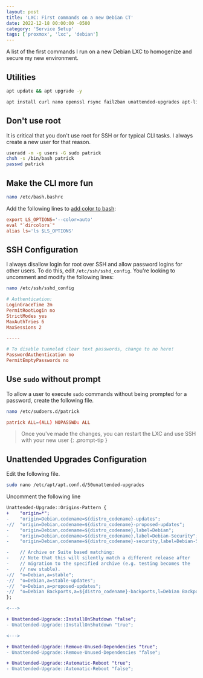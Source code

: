 ```yaml
---
layout: post
title: 'LXC: First commands on a new Debian CT'
date: 2022-12-18 00:00:00 -0500
category: 'Service Setup'
tags: ['proxmox', 'lxc', 'debian']
---
```


A list of the first commands I run on a new Debian LXC to homogenize and secure my new environment.

<!--more-->

## Utilities

```bash
apt update && apt upgrade -y
```

```bash
apt install curl nano openssl rsync fail2ban unattended-upgrades apt-listchanges sudo -y
```

## Don't use root

It is critical that you don't use root for SSH or for typical CLI tasks. I always create a new user for that reason.

```bash
useradd -m -g users -G sudo patrick
chsh -s /bin/bash patrick
passwd patrick
```
## Make the CLI more fun

```bash
nano /etc/bash.bashrc
```

Add the following lines to [add color to bash](https://wiki.debian.org/BashColors):

```conf
export LS_OPTIONS='--color=auto'
eval "`dircolors`"
alias ls='ls $LS_OPTIONS'
```

## SSH Configuration

I always disallow login for root over SSH and allow password logins for other users. To do this, edit `/etc/ssh/sshd_config`. You're looking to uncomment and modify the following lines:

```bash
nano /etc/ssh/sshd_config
```

```conf
# Authentication:
LoginGraceTime 2m
PermitRootLogin no
StrictModes yes
MaxAuthTries 6
MaxSessions 2

-----

# To disable tunneled clear text passwords, change to no here!
PasswordAuthentication no
PermitEmptyPasswords no
```

## Use `sudo` without prompt

To allow a user to execute `sudo` commands without being prompted for a password, create the following file.

```bash
nano /etc/sudoers.d/patrick
```

```conf
patrick ALL=(ALL) NOPASSWD: ALL
```

> Once you've made the changes, you can restart the LXC and use SSH with your new user
{: .prompt-tip }

## Unattended Upgrades Configuration

Edit the following file.

```bash
sudo nano /etc/apt/apt.conf.d/50unattended-upgrades
```

Uncomment the following line

```diff
Unattended-Upgrade::Origins-Pattern {
+    "origin=*";
-    "origin=Debian,codename=${distro_codename}-updates";
-//  "origin=Debian,codename=${distro_codename}-proposed-updates";
-    "origin=Debian,codename=${distro_codename},label=Debian";
-    "origin=Debian,codename=${distro_codename},label=Debian-Security";
-    "origin=Debian,codename=${distro_codename}-security,label=Debian-Security";

-    // Archive or Suite based matching:
-    // Note that this will silently match a different release after
-    // migration to the specified archive (e.g. testing becomes the
-    // new stable).
-//  "o=Debian,a=stable";
-//  "o=Debian,a=stable-updates";
-//  "o=Debian,a=proposed-updates";
-//  "o=Debian Backports,a=${distro_codename}-backports,l=Debian Backports";
};

<--->

+ Unattended-Upgrade::InstallOnShutdown "false";
- Unattended-Upgrade::InstallOnShutdown "true";

<--->

+ Unattended-Upgrade::Remove-Unused-Dependencies "true";
- Unattended-Upgrade::Remove-Unused-Dependencies "false";

+ Unattended-Upgrade::Automatic-Reboot "true";
- Unattended-Upgrade::Automatic-Reboot "false";
```
